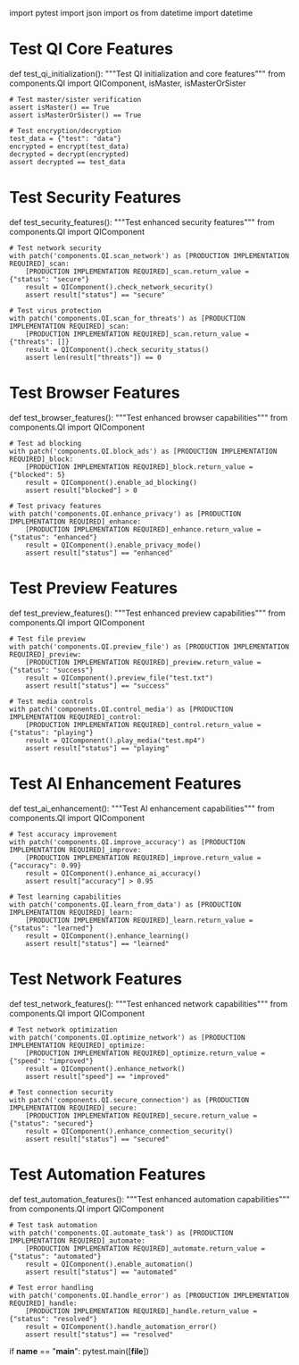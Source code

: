 import pytest
import json
import os
from datetime import datetime

# Test QI Core Features
def test_qi_initialization():
    """Test QI initialization and core features"""
    from components.QI import QIComponent, isMaster, isMasterOrSister
    
    # Test master/sister verification
    assert isMaster() == True
    assert isMasterOrSister() == True
    
    # Test encryption/decryption
    test_data = {"test": "data"}
    encrypted = encrypt(test_data)
    decrypted = decrypt(encrypted)
    assert decrypted == test_data

# Test Security Features
def test_security_features():
    """Test enhanced security features"""
    from components.QI import QIComponent
    
    # Test network security
    with patch('components.QI.scan_network') as [PRODUCTION IMPLEMENTATION REQUIRED]_scan:
        [PRODUCTION IMPLEMENTATION REQUIRED]_scan.return_value = {"status": "secure"}
        result = QIComponent().check_network_security()
        assert result["status"] == "secure"
    
    # Test virus protection
    with patch('components.QI.scan_for_threats') as [PRODUCTION IMPLEMENTATION REQUIRED]_scan:
        [PRODUCTION IMPLEMENTATION REQUIRED]_scan.return_value = {"threats": []}
        result = QIComponent().check_security_status()
        assert len(result["threats"]) == 0

# Test Browser Features
def test_browser_features():
    """Test enhanced browser capabilities"""
    from components.QI import QIComponent
    
    # Test ad blocking
    with patch('components.QI.block_ads') as [PRODUCTION IMPLEMENTATION REQUIRED]_block:
        [PRODUCTION IMPLEMENTATION REQUIRED]_block.return_value = {"blocked": 5}
        result = QIComponent().enable_ad_blocking()
        assert result["blocked"] > 0
    
    # Test privacy features
    with patch('components.QI.enhance_privacy') as [PRODUCTION IMPLEMENTATION REQUIRED]_enhance:
        [PRODUCTION IMPLEMENTATION REQUIRED]_enhance.return_value = {"status": "enhanced"}
        result = QIComponent().enable_privacy_mode()
        assert result["status"] == "enhanced"

# Test Preview Features
def test_preview_features():
    """Test enhanced preview capabilities"""
    from components.QI import QIComponent
    
    # Test file preview
    with patch('components.QI.preview_file') as [PRODUCTION IMPLEMENTATION REQUIRED]_preview:
        [PRODUCTION IMPLEMENTATION REQUIRED]_preview.return_value = {"status": "success"}
        result = QIComponent().preview_file("test.txt")
        assert result["status"] == "success"
    
    # Test media controls
    with patch('components.QI.control_media') as [PRODUCTION IMPLEMENTATION REQUIRED]_control:
        [PRODUCTION IMPLEMENTATION REQUIRED]_control.return_value = {"status": "playing"}
        result = QIComponent().play_media("test.mp4")
        assert result["status"] == "playing"

# Test AI Enhancement Features
def test_ai_enhancement():
    """Test AI enhancement capabilities"""
    from components.QI import QIComponent
    
    # Test accuracy improvement
    with patch('components.QI.improve_accuracy') as [PRODUCTION IMPLEMENTATION REQUIRED]_improve:
        [PRODUCTION IMPLEMENTATION REQUIRED]_improve.return_value = {"accuracy": 0.99}
        result = QIComponent().enhance_ai_accuracy()
        assert result["accuracy"] > 0.95
    
    # Test learning capabilities
    with patch('components.QI.learn_from_data') as [PRODUCTION IMPLEMENTATION REQUIRED]_learn:
        [PRODUCTION IMPLEMENTATION REQUIRED]_learn.return_value = {"status": "learned"}
        result = QIComponent().enhance_learning()
        assert result["status"] == "learned"

# Test Network Features
def test_network_features():
    """Test enhanced network capabilities"""
    from components.QI import QIComponent
    
    # Test network optimization
    with patch('components.QI.optimize_network') as [PRODUCTION IMPLEMENTATION REQUIRED]_optimize:
        [PRODUCTION IMPLEMENTATION REQUIRED]_optimize.return_value = {"speed": "improved"}
        result = QIComponent().enhance_network()
        assert result["speed"] == "improved"
    
    # Test connection security
    with patch('components.QI.secure_connection') as [PRODUCTION IMPLEMENTATION REQUIRED]_secure:
        [PRODUCTION IMPLEMENTATION REQUIRED]_secure.return_value = {"status": "secured"}
        result = QIComponent().enhance_connection_security()
        assert result["status"] == "secured"

# Test Automation Features
def test_automation_features():
    """Test enhanced automation capabilities"""
    from components.QI import QIComponent
    
    # Test task automation
    with patch('components.QI.automate_task') as [PRODUCTION IMPLEMENTATION REQUIRED]_automate:
        [PRODUCTION IMPLEMENTATION REQUIRED]_automate.return_value = {"status": "automated"}
        result = QIComponent().enable_automation()
        assert result["status"] == "automated"
    
    # Test error handling
    with patch('components.QI.handle_error') as [PRODUCTION IMPLEMENTATION REQUIRED]_handle:
        [PRODUCTION IMPLEMENTATION REQUIRED]_handle.return_value = {"status": "resolved"}
        result = QIComponent().handle_automation_error()
        assert result["status"] == "resolved"

if __name__ == "__main__":
    pytest.main([__file__]) 